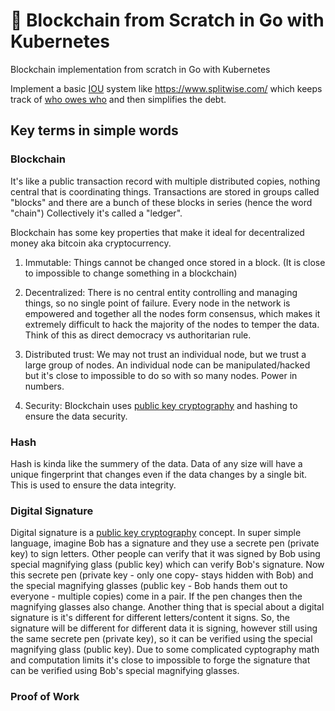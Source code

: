 # :construction: Blockchain from Scratch in Go with Kubernetes

Blockchain implementation from scratch in Go with Kubernetes 

Implement a basic [IOU](https://en.wikipedia.org/wiki/IOU) system like https://www.splitwise.com/ which keeps track of [who owes who](http://feedback.splitwise.com/forums/162446-general/suggestions/3457936-change-who-owes-who-to-who-owes-whom) and then simplifies the debt. 

## Key terms in simple words

### Blockchain

It's like a public transaction record with multiple distributed copies, nothing central that is coordinating things.
Transactions are stored in groups called "blocks" and there are a bunch of these blocks in series (hence the word "chain") 
Collectively it's called a "ledger".

Blockchain has some key properties that make it ideal for decentralized money aka bitcoin aka cryptocurrency. 

1. Immutable: Things cannot be changed once stored in a block. (It is close to impossible to change something in a blockchain)

2. Decentralized: There is no central entity controlling and managing things, so no single point of failure. 
                  Every node in the network is empowered and together all the nodes form consensus, which makes
                  it extremely difficult to hack the majority of the nodes to temper the data. 
                  Think of this as direct democracy vs authoritarian rule.
                  
3. Distributed trust: We may not trust an individual node, but we trust a large group of nodes. An individual node can be
               manipulated/hacked but it's close to impossible to do so with so many nodes. Power in numbers.
               
4. Security: Blockchain uses [public key cryptography](https://medium.com/@vrypan/explaining-public-key-cryptography-to-non-geeks-f0994b3c2d5) and hashing to ensure the data security. 


### Hash

Hash is kinda like the summery of the data. Data of any size will have a unique fingerprint that changes even if 
the data changes by a single bit. This is used to ensure the data integrity. 

### Digital Signature

Digital signature is a [public key cryptography](https://en.wikipedia.org/wiki/Public-key_cryptography) concept. 
In super simple language, imagine Bob has a signature and they use a secrete pen (private key) to sign letters.
Other people can verify that it was signed by Bob using special magnifying glass (public key) which can verify Bob's signature.
Now this secrete pen (private key - only one copy- stays hidden with Bob) and the special magnifying glasses (public key - Bob hands them out 
to everyone - multiple copies) come in a pair. If the pen changes then the magnifying glasses also change.
Another thing that is special about a digital signature is it's different for different letters/content it signs.
So, the signature will be different for different data it is signing, however still using the same secrete pen (private key),
so it can be verified using the special magnifying glass (public key). Due to some complicated cyptography math and computation
limits it's close to impossible to forge the signature that can be verified using Bob's special magnifying glasses.

### Proof of Work

